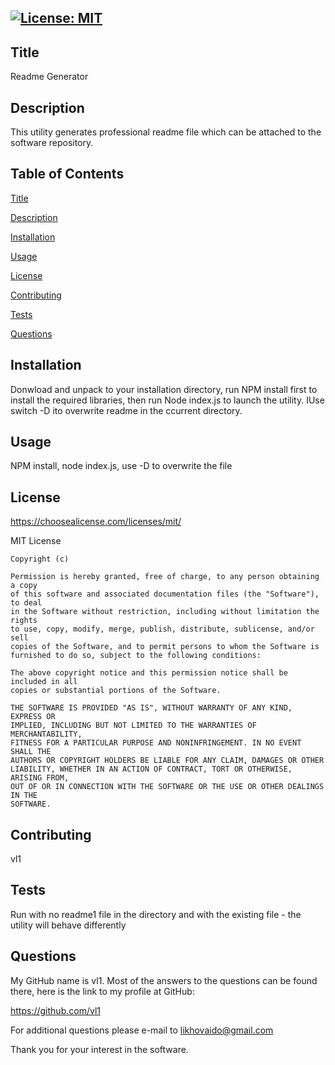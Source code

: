 ## [![License: MIT](https://img.shields.io/badge/License-MIT-yellow.svg)](https://opensource.org/licenses/MIT)

  ## Title
  Readme Generator

  ## Description
  This utility generates professional readme file which can be attached to the software repository.
  
  ## Table of Contents

  [Title](#title)

  [Description](#description)

  [Installation](#installation)

  [Usage](#usage)

  [License](#license)

  [Contributing](#contributing)

  [Tests](#tests)

  [Questions](#questions)
  
  ## Installation
  Donwload and unpack to your installation directory, run NPM install first to install the required libraries, then run Node index.js to launch the utility. IUse switch -D ito overwrite readme in the ccurrent directory.
  
  ## Usage
  NPM install, node index.js, use -D to overwrite the file
  
  ## License
  https://choosealicense.com/licenses/mit/

  MIT License

    Copyright (c) 
    
    Permission is hereby granted, free of charge, to any person obtaining a copy
    of this software and associated documentation files (the "Software"), to deal
    in the Software without restriction, including without limitation the rights
    to use, copy, modify, merge, publish, distribute, sublicense, and/or sell
    copies of the Software, and to permit persons to whom the Software is
    furnished to do so, subject to the following conditions:
    
    The above copyright notice and this permission notice shall be included in all
    copies or substantial portions of the Software.
    
    THE SOFTWARE IS PROVIDED "AS IS", WITHOUT WARRANTY OF ANY KIND, EXPRESS OR
    IMPLIED, INCLUDING BUT NOT LIMITED TO THE WARRANTIES OF MERCHANTABILITY,
    FITNESS FOR A PARTICULAR PURPOSE AND NONINFRINGEMENT. IN NO EVENT SHALL THE
    AUTHORS OR COPYRIGHT HOLDERS BE LIABLE FOR ANY CLAIM, DAMAGES OR OTHER
    LIABILITY, WHETHER IN AN ACTION OF CONTRACT, TORT OR OTHERWISE, ARISING FROM,
    OUT OF OR IN CONNECTION WITH THE SOFTWARE OR THE USE OR OTHER DEALINGS IN THE
    SOFTWARE.

  ## Contributing
  vl1
  
  ## Tests
  Run with no readme1 file in the directory and with the existing file - the utility will behave differently

  ## Questions

  My GitHub name is vl1. Most of the answers to the questions can be found there, here is the link to my profile at GitHub:

  https://github.com/vl1

  For additional questions please e-mail to likhovaido@gmail.com

  Thank you for your interest in the software.
  
  
